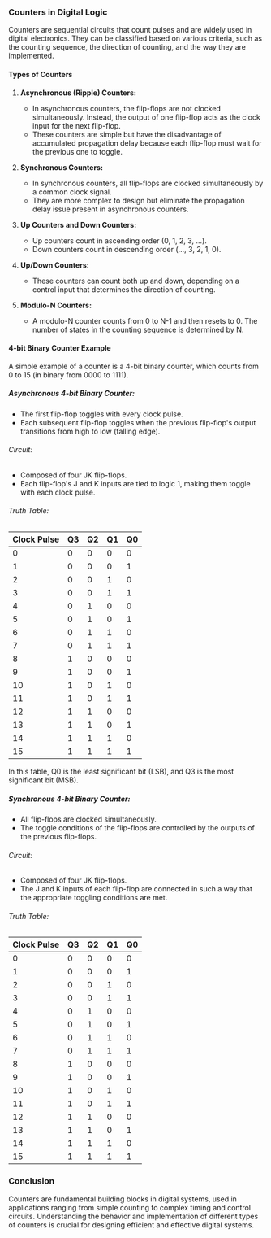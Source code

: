 ### Counters in Digital Logic

Counters are sequential circuits that count pulses and are widely used in digital electronics. They can be classified based on various criteria, such as the counting sequence, the direction of counting, and the way they are implemented.

#### Types of Counters

1. **Asynchronous (Ripple) Counters:**
   - In asynchronous counters, the flip-flops are not clocked simultaneously. Instead, the output of one flip-flop acts as the clock input for the next flip-flop.
   - These counters are simple but have the disadvantage of accumulated propagation delay because each flip-flop must wait for the previous one to toggle.

2. **Synchronous Counters:**
   - In synchronous counters, all flip-flops are clocked simultaneously by a common clock signal.
   - They are more complex to design but eliminate the propagation delay issue present in asynchronous counters.

3. **Up Counters and Down Counters:**
   - Up counters count in ascending order (0, 1, 2, 3, …).
   - Down counters count in descending order (…, 3, 2, 1, 0).

4. **Up/Down Counters:**
   - These counters can count both up and down, depending on a control input that determines the direction of counting.

5. **Modulo-N Counters:**
   - A modulo-N counter counts from 0 to N-1 and then resets to 0. The number of states in the counting sequence is determined by N.

#### 4-bit Binary Counter Example

A simple example of a counter is a 4-bit binary counter, which counts from 0 to 15 (in binary from 0000 to 1111).

##### Asynchronous 4-bit Binary Counter:
- The first flip-flop toggles with every clock pulse.
- Each subsequent flip-flop toggles when the previous flip-flop's output transitions from high to low (falling edge).

###### Circuit:
- Composed of four JK flip-flops.
- Each flip-flop's J and K inputs are tied to logic 1, making them toggle with each clock pulse.

###### Truth Table:

| Clock Pulse | Q3 | Q2 | Q1 | Q0 |
|-------------|----|----|----|----|
|      0      |  0 |  0 |  0 |  0 |
|      1      |  0 |  0 |  0 |  1 |
|      2      |  0 |  0 |  1 |  0 |
|      3      |  0 |  0 |  1 |  1 |
|      4      |  0 |  1 |  0 |  0 |
|      5      |  0 |  1 |  0 |  1 |
|      6      |  0 |  1 |  1 |  0 |
|      7      |  0 |  1 |  1 |  1 |
|      8      |  1 |  0 |  0 |  0 |
|      9      |  1 |  0 |  0 |  1 |
|     10      |  1 |  0 |  1 |  0 |
|     11      |  1 |  0 |  1 |  1 |
|     12      |  1 |  1 |  0 |  0 |
|     13      |  1 |  1 |  0 |  1 |
|     14      |  1 |  1 |  1 |  0 |
|     15      |  1 |  1 |  1 |  1 |

In this table, Q0 is the least significant bit (LSB), and Q3 is the most significant bit (MSB).

##### Synchronous 4-bit Binary Counter:
- All flip-flops are clocked simultaneously.
- The toggle conditions of the flip-flops are controlled by the outputs of the previous flip-flops.

###### Circuit:
- Composed of four JK flip-flops.
- The J and K inputs of each flip-flop are connected in such a way that the appropriate toggling conditions are met.

###### Truth Table:

| Clock Pulse | Q3 | Q2 | Q1 | Q0 |
|-------------|----|----|----|----|
|      0      |  0 |  0 |  0 |  0 |
|      1      |  0 |  0 |  0 |  1 |
|      2      |  0 |  0 |  1 |  0 |
|      3      |  0 |  0 |  1 |  1 |
|      4      |  0 |  1 |  0 |  0 |
|      5      |  0 |  1 |  0 |  1 |
|      6      |  0 |  1 |  1 |  0 |
|      7      |  0 |  1 |  1 |  1 |
|      8      |  1 |  0 |  0 |  0 |
|      9      |  1 |  0 |  0 |  1 |
|     10      |  1 |  0 |  1 |  0 |
|     11      |  1 |  0 |  1 |  1 |
|     12      |  1 |  1 |  0 |  0 |
|     13      |  1 |  1 |  0 |  1 |
|     14      |  1 |  1 |  1 |  0 |
|     15      |  1 |  1 |  1 |  1 |

### Conclusion

Counters are fundamental building blocks in digital systems, used in applications ranging from simple counting to complex timing and control circuits. Understanding the behavior and implementation of different types of counters is crucial for designing efficient and effective digital systems.